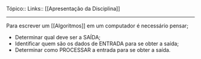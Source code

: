 Tópico::
Links:: [[Apresentação da Disciplina]]

---

Para escrever um [[Algoritmos]] em um computador é necessário pensar;  
- Determinar qual deve ser a SAÍDA;  
- Identificar quem são os dados de ENTRADA para se obter a saída;  
- Determinar como PROCESSAR a entrada para se obter a saída.